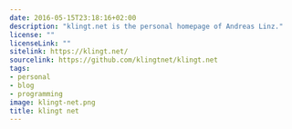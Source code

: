```yaml
---
date: 2016-05-15T23:18:16+02:00
description: "klingt.net is the personal homepage of Andreas Linz."
license: ""
licenseLink: ""
sitelink: https://klingt.net/
sourcelink: https://github.com/klingtnet/klingt.net
tags:
- personal
- blog
- programming
image: klingt-net.png
title: klingt net
---
```


